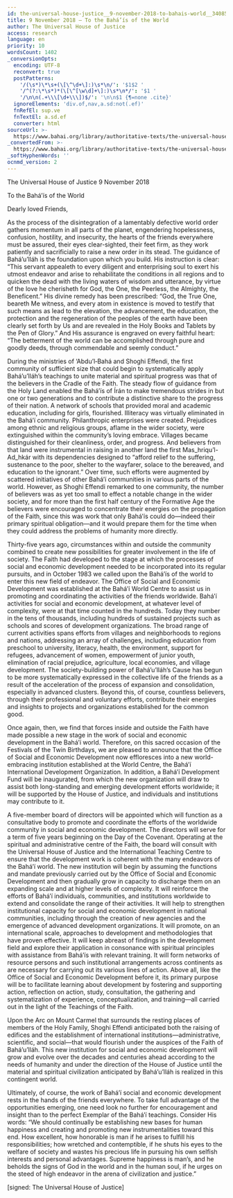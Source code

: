 ```yaml
---
id: the-universal-house-justice__9-november-2018-to-bahais-world__3408502811__en
title: 9 November 2018 – To the Bahá’ís of the World
author: The Universal House of Justice
access: research
language: en
priority: 10
wordsCount: 1402
_conversionOpts:
  encoding: UTF-8
  reconvert: true
  postPatterns:
    '/(\s*)\*\s+(\[\^\d+\]:)\s*\n/': '$1$2 '
    '/^(?:\*\s*)*(\[\^[\w\d]+\]:)\s*\n*/': '$1 '
    '/\n\n(.+\\\[\d+\\\])$/': '\n\n$1 {¶=none .cite}'
  ignoreElements: 'div.of,nav,a.sd:not(.ef)'
  fnRefEl: sup.ve
  fnTextEl: a.sd.ef
  converter: html
sourceUrl: >-
  https://www.bahai.org/library/authoritative-texts/the-universal-house-of-justice/messages/20181109_001/20181109_001.xhtml
_convertedFrom: >-
  https://www.bahai.org/library/authoritative-texts/the-universal-house-of-justice/messages/20181109_001/20181109_001.xhtml
_softHyphenWords: ''
ocnmd_version: 2
---
```

The Universal House of Justice
9 November 2018

To the Bahá’ís of the World

Dearly loved Friends,

As the process of the disintegration of a lamentably defective world order gathers momentum in all parts of the planet, engendering hopelessness, confusion, hostility, and insecurity, the hearts of the friends everywhere must be assured, their eyes clear-sighted, their feet firm, as they work patiently and sacrificially to raise a new order in its stead. The guidance of Bahá’u’lláh is the foundation upon which you build. His instruction is clear: “This servant appealeth to every diligent and enterprising soul to exert his utmost endeavor and arise to rehabilitate the conditions in all regions and to quicken the dead with the living waters of wisdom and utterance, by virtue of the love he cherisheth for God, the One, the Peerless, the Almighty, the Beneficent.” His divine remedy has been prescribed: “God, the True One, beareth Me witness, and every atom in existence is moved to testify that such means as lead to the elevation, the advancement, the education, the protection and the regeneration of the peoples of the earth have been clearly set forth by Us and are revealed in the Holy Books and Tablets by the Pen of Glory.” And His assurance is engraved on every faithful heart: “The betterment of the world can be accomplished through pure and goodly deeds, through commendable and seemly conduct.”

During the ministries of ‘Abdu’l‑Bahá and Shoghi Effendi, the first community of sufficient size that could begin to systematically apply Bahá’u’lláh’s teachings to unite material and spiritual progress was that of the believers in the Cradle of the Faith. The steady flow of guidance from the Holy Land enabled the Bahá’ís of Írán to make tremendous strides in but one or two generations and to contribute a distinctive share to the progress of their nation. A network of schools that provided moral and academic education, including for girls, flourished. Illiteracy was virtually eliminated in the Bahá’í community. Philanthropic enterprises were created. Prejudices among ethnic and religious groups, aflame in the wider society, were extinguished within the community’s loving embrace. Villages became distinguished for their cleanliness, order, and progress. And believers from that land were instrumental in raising in another land the first Mas_hriqu’l-Ad_hkár with its dependencies designed to “afford relief to the suffering, sustenance to the poor, shelter to the wayfarer, solace to the bereaved, and education to the ignorant.” Over time, such efforts were augmented by scattered initiatives of other Bahá’í communities in various parts of the world. However, as Shoghi Effendi remarked to one community, the number of believers was as yet too small to effect a notable change in the wider society, and for more than the first half century of the Formative Age the believers were encouraged to concentrate their energies on the propagation of the Faith, since this was work that only Bahá’ís could do—indeed their primary spiritual obligation—and it would prepare them for the time when they could address the problems of humanity more directly.

Thirty-five years ago, circumstances within and outside the community combined to create new possibilities for greater involvement in the life of society. The Faith had developed to the stage at which the processes of social and economic development needed to be incorporated into its regular pursuits, and in October 1983 we called upon the Bahá’ís of the world to enter this new field of endeavor. The Office of Social and Economic Development was established at the Bahá’í World Centre to assist us in promoting and coordinating the activities of the friends worldwide. Bahá’í activities for social and economic development, at whatever level of complexity, were at that time counted in the hundreds. Today they number in the tens of thousands, including hundreds of sustained projects such as schools and scores of development organizations. The broad range of current activities spans efforts from villages and neighborhoods to regions and nations, addressing an array of challenges, including education from preschool to university, literacy, health, the environment, support for refugees, advancement of women, empowerment of junior youth, elimination of racial prejudice, agriculture, local economies, and village development. The society-building power of Bahá’u’lláh’s Cause has begun to be more systematically expressed in the collective life of the friends as a result of the acceleration of the process of expansion and consolidation, especially in advanced clusters. Beyond this, of course, countless believers, through their professional and voluntary efforts, contribute their energies and insights to projects and organizations established for the common good.

Once again, then, we find that forces inside and outside the Faith have made possible a new stage in the work of social and economic development in the Bahá’í world. Therefore, on this sacred occasion of the Festivals of the Twin Birthdays, we are pleased to announce that the Office of Social and Economic Development now effloresces into a new world-embracing institution established at the World Centre, the Bahá’í International Development Organization. In addition, a Bahá’í Development Fund will be inaugurated, from which the new organization will draw to assist both long-standing and emerging development efforts worldwide; it will be supported by the House of Justice, and individuals and institutions may contribute to it.

A five-member board of directors will be appointed which will function as a consultative body to promote and coordinate the efforts of the worldwide community in social and economic development. The directors will serve for a term of five years beginning on the Day of the Covenant. Operating at the spiritual and administrative centre of the Faith, the board will consult with the Universal House of Justice and the International Teaching Centre to ensure that the development work is coherent with the many endeavors of the Bahá’í world. The new institution will begin by assuming the functions and mandate previously carried out by the Office of Social and Economic Development and then gradually grow in capacity to discharge them on an expanding scale and at higher levels of complexity. It will reinforce the efforts of Bahá’í individuals, communities, and institutions worldwide to extend and consolidate the range of their activities. It will help to strengthen institutional capacity for social and economic development in national communities, including through the creation of new agencies and the emergence of advanced development organizations. It will promote, on an international scale, approaches to development and methodologies that have proven effective. It will keep abreast of findings in the development field and explore their application in consonance with spiritual principles with assistance from Bahá’ís with relevant training. It will form networks of resource persons and such institutional arrangements across continents as are necessary for carrying out its various lines of action. Above all, like the Office of Social and Economic Development before it, its primary purpose will be to facilitate learning about development by fostering and supporting action, reflection on action, study, consultation, the gathering and systematization of experience, conceptualization, and training—all carried out in the light of the Teachings of the Faith.

Upon the Arc on Mount Carmel that surrounds the resting places of members of the Holy Family, Shoghi Effendi anticipated both the raising of edifices and the establishment of international institutions—administrative, scientific, and social—that would flourish under the auspices of the Faith of Bahá’u’lláh. This new institution for social and economic development will grow and evolve over the decades and centuries ahead according to the needs of humanity and under the direction of the House of Justice until the material and spiritual civilization anticipated by Bahá’u’lláh is realized in this contingent world.

Ultimately, of course, the work of Bahá’í social and economic development rests in the hands of the friends everywhere. To take full advantage of the opportunities emerging, one need look no further for encouragement and insight than to the perfect Exemplar of the Bahá’í teachings. Consider His words: “We should continually be establishing new bases for human happiness and creating and promoting new instrumentalities toward this end. How excellent, how honorable is man if he arises to fulfill his responsibilities; how wretched and contemptible, if he shuts his eyes to the welfare of society and wastes his precious life in pursuing his own selfish interests and personal advantages. Supreme happiness is man’s, and he beholds the signs of God in the world and in the human soul, if he urges on the steed of high endeavor in the arena of civilization and justice.”

\[signed: The Universal House of Justice\]

